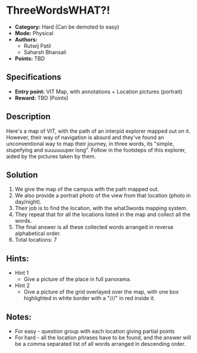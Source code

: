 # ThreeWordsWHAT?!

* **Category:** Hard (Can be demoted to easy)
* **Mode:** Physical
* **Authors:**
  * Rutwij Patil
  * Saharsh Bhansali
* **Points:** TBD

## Specifications

* **Entry point:** VIT Map, with annotations + Location pictures (portrait)
* **Reward:** TBD (Points)

## Description

Here's a map of VIT, with the path of an interpid explorer mapped out on it. However, their way of navigation is absurd and they've found an unconventional way to map their journey, in three words, its "simple, stupefying and suuuuuuper long". Follow in the footsteps of this explorer, aided by the pictures taken by them.


## Solution

1. We give the map of the campus with the path mapped out.
2. We also provide a portrait photo of the view from that location (photo in day/night).
3. Their job is to find the location, with the what3words mapping system.
4. They repeat that for all the locations listed in the map and collect all the words.
5. The final answer is all these collected words arranged in reverse alphabetical order.
6. Total locations: 7

## Hints:

 - Hint 1 
    - Give a picture of the place in full panorama.
 - Hint 2 
    - Give a picture of the grid overlayed over the map, with one box highlighted in white border with a "///" in red inside it.

## Notes:
 - For easy - question group with each location giving partial points
 - For hard - all the location phrases have to be found, and the answer will be a comma separated list of all words arranged in descending order. 
